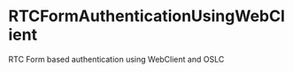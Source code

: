 RTCFormAuthenticationUsingWebClient
===================================

RTC Form based authentication using WebClient and OSLC
